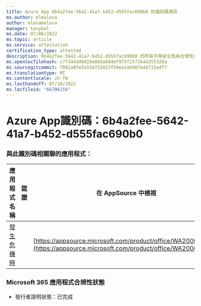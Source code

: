 ```yaml
---
title: Azure App 6b4a2fee-5642-41a7-b452-d555fac690b0 的識別碼資訊
ms.author: elmalova
author: elenamalova
manager: tonybal
ms.date: 07/08/2022
ms.topic: article
ms.service: attestation
certification_type: attested
description: 6b4a2fee-5642-41a7-b452-d555fac690b0 的所有可用安全性與合規性資訊。
ms.openlocfilehash: c7f144dd0d29a89dab84ef975f2572b44355326a
ms.sourcegitcommit: 7902a8fe5a55d715023f34ea1ab987b4d715a4f7
ms.translationtype: MT
ms.contentlocale: zh-TW
ms.lasthandoff: 07/10/2022
ms.locfileid: "66706156"
---
```

# <a name="azure-app-id-6b4a2fee-5642-41a7-b452-d555fac690b0"></a>Azure App識別碼：6b4a2fee-5642-41a7-b452-d555fac690b0


### <a name="apps-associated-with-this-id"></a>與此識別碼相關聯的應用程式：
| **應用程式名稱** | **認證** | **在 AppSource 中檢視** |
|--------------|---------------|-----------------------|
| [發生危機時](../forward/WA200003194.md) |  | [https://appsource.microsoft.com/product/office/WA200003194](https://appsource.microsoft.com/product/office/WA200003194) |

### <a name="microsoft-365-app-compliance-status"></a>Microsoft 365 應用程式合規性狀態
- 發行者證明狀態：已完成

